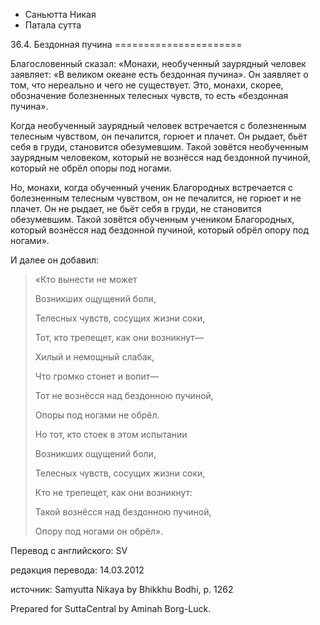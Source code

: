 









* Саньютта Никая
* Патала сутта


36\.4\. Бездонная пучина
\=\=\=\=\=\=\=\=\=\=\=\=\=\=\=\=\=\=\=\=\=\=



Благословенный сказал: «Монахи, необученный заурядный человек заявляет: «В великом океане есть бездонная пучина»\. Он заявляет о том, что нереально и чего не существует\. Это, монахи, скорее, обозначение болезненных телесных чувств, то есть «бездонная пучина»\.


Когда необученный заурядный человек встречается с болезненным телесным чувством, он печалится, горюет и плачет\. Он рыдает, бьёт себя в груди, становится обезумевшим\. Такой зовётся необученным заурядным человеком, который не вознёсся над бездонной пучиной, который не обрёл опоры под ногами\.


Но, монахи, когда обученный ученик Благородных встречается с болезненным телесным чувством, он не печалится, не горюет и не плачет\. Он не рыдает, не бьёт себя в груди, не становится обезумевшим\. Такой зовётся обученным учеником Благородных, который вознёсся над бездонной пучиной, который обрёл опору под ногами»\.


И далее он добавил:



> «Кто вынести не может  
> 
> Возникших ощущений боли,  
> 
> Телесных чувств, сосущих жизни соки,  
> 
> Тот, кто трепещет, как они возникнут—  
> 
> Хилый и немощный слабак,  
> 
> Что громко стонет и вопит—  
> 
> Тот не вознёсся над бездонною пучиной,  
> 
> Опоры под ногами не обрёл\.  
> 
>   
> 
> Но тот, кто стоек в этом испытании  
> 
> Возникших ощущений боли,  
> 
> Телесных чувств, сосущих жизни соки,  
> 
> Кто не трепещет, как они возникнут:  
> 
> Такой вознёсся над бездонною пучиной,  
> 
> Опору под ногами он обрёл»\.



Перевод с английского: SV


редакция перевода: 14\.03\.2012


источник: Samyutta Nikaya by Bhikkhu Bodhi, p\. 1262


Prepared for SuttaCentral by Aminah Borg\-Luck\.







